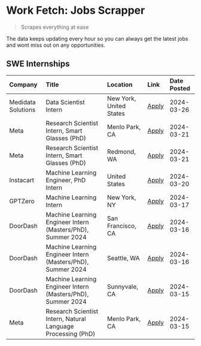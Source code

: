 # Work Fetch: Jobs Scrapper
> Scrapes everything at ease

The data keeps updating every hour so you can always get the latest jobs and wont miss out on any opportunities.

## SWE Internships
<!--START_SECTION:workfetch-->
| Company            | Title                                                        | Location                | Link                                                                                                                                                                                                                                                                   | Date Posted   |
|:-------------------|:-------------------------------------------------------------|:------------------------|:-----------------------------------------------------------------------------------------------------------------------------------------------------------------------------------------------------------------------------------------------------------------------|:--------------|
| Medidata Solutions | Data Scientist Intern                                        | New York, United States | [Apply](https://www.linkedin.com/jobs/view/data-scientist-intern-at-medidata-solutions-3810253704?position=5&pageNum=0&refId=TWAFW5sPLWZRwe9iM8caIQ%3D%3D&trackingId=pIY%2B5ZZox5evLT1p1O0bkA%3D%3D&trk=public_jobs_jserp-result_search-card)                          | 2024-03-26    |
| Meta               | Research Scientist Intern, Smart Glasses (PhD)               | Menlo Park, CA          | [Apply](https://www.linkedin.com/jobs/view/research-scientist-intern-smart-glasses-phd-at-meta-3811308332?position=10&pageNum=0&refId=TWAFW5sPLWZRwe9iM8caIQ%3D%3D&trackingId=62pE9E4JC2is2JW1d4whdA%3D%3D&trk=public_jobs_jserp-result_search-card)                   | 2024-03-21    |
| Meta               | Research Scientist Intern, Smart Glasses (PhD)               | Redmond, WA             | [Apply](https://www.linkedin.com/jobs/view/research-scientist-intern-smart-glasses-phd-at-meta-3811304794?position=11&pageNum=0&refId=TWAFW5sPLWZRwe9iM8caIQ%3D%3D&trackingId=5DqG9CS2q8sRpgzVkYAAjA%3D%3D&trk=public_jobs_jserp-result_search-card)                   | 2024-03-21    |
| Instacart          | Machine Learning Engineer, PhD Intern                        | United States           | [Apply](https://www.linkedin.com/jobs/view/machine-learning-engineer-phd-intern-at-instacart-3815634369?position=6&pageNum=0&refId=TWAFW5sPLWZRwe9iM8caIQ%3D%3D&trackingId=K5ZCeM2blI2Pi48O5ppTaw%3D%3D&trk=public_jobs_jserp-result_search-card)                      | 2024-03-20    |
| GPTZero            | Machine Learning Intern                                      | New York, NY            | [Apply](https://www.linkedin.com/jobs/view/machine-learning-intern-at-gptzero-3860723963?position=12&pageNum=0&refId=TWAFW5sPLWZRwe9iM8caIQ%3D%3D&trackingId=mSO75SsWiGaReohrY8EI1Q%3D%3D&trk=public_jobs_jserp-result_search-card)                                    | 2024-03-17    |
| DoorDash           | Machine Learning Engineer Intern (Masters/PhD), Summer 2024  | San Francisco, CA       | [Apply](https://www.linkedin.com/jobs/view/machine-learning-engineer-intern-masters-phd-summer-2024-at-doordash-3736457737?position=3&pageNum=0&refId=TWAFW5sPLWZRwe9iM8caIQ%3D%3D&trackingId=p9mHoaoRgf%2BMgDWCz0u6Jg%3D%3D&trk=public_jobs_jserp-result_search-card) | 2024-03-16    |
| DoorDash           | Machine Learning Engineer Intern (Masters/PhD), Summer 2024  | Seattle, WA             | [Apply](https://www.linkedin.com/jobs/view/machine-learning-engineer-intern-masters-phd-summer-2024-at-doordash-3736455966?position=4&pageNum=0&refId=TWAFW5sPLWZRwe9iM8caIQ%3D%3D&trackingId=nQ%2B3etXgZuIUeZpQRojujQ%3D%3D&trk=public_jobs_jserp-result_search-card) | 2024-03-16    |
| DoorDash           | Machine Learning Engineer Intern (Masters/PhD), Summer 2024  | Sunnyvale, CA           | [Apply](https://www.linkedin.com/jobs/view/machine-learning-engineer-intern-masters-phd-summer-2024-at-doordash-3736454973?position=2&pageNum=0&refId=TWAFW5sPLWZRwe9iM8caIQ%3D%3D&trackingId=mraUkEFqoDYUPSkg%2BPlqrQ%3D%3D&trk=public_jobs_jserp-result_search-card) | 2024-03-15    |
| Meta               | Research Scientist Intern, Natural Language Processing (PhD) | Menlo Park, CA          | [Apply](https://www.linkedin.com/jobs/view/research-scientist-intern-natural-language-processing-phd-at-meta-3858718375?position=13&pageNum=0&refId=TWAFW5sPLWZRwe9iM8caIQ%3D%3D&trackingId=gRBfrygflA6EcghNoH%2B8ig%3D%3D&trk=public_jobs_jserp-result_search-card)   | 2024-03-15    |
<!--END_SECTION:workfetch-->
